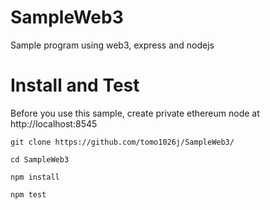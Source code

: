 # SampleWeb3
Sample program using web3, express and nodejs

# Install and Test

Before you use this sample, create private ethereum node at http://localhost:8545

```
git clone https://github.com/tomo1026j/SampleWeb3/

cd SampleWeb3

npm install

npm test

```
